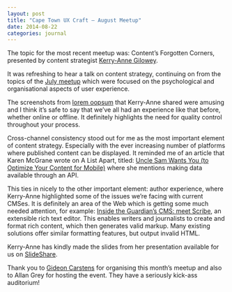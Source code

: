 ```yaml
---
layout: post
title: "Cape Town UX Craft – August Meetup"
date: 2014-08-22
categories: journal
---
```


The topic for the most recent meetup was: Content’s Forgotten Corners, presented by content strategist [Kerry-Anne Gilowey](http://about.me/kerry-anne).

It was refreshing to hear a talk on content strategy, continuing on from the topics of the [July meetup](cape-town-ux-craft-july-meetup)
which were focused on the psychological and organisational aspects of user experience.

The screenshots from [lorem oopsum](http://loremoopsum.tumblr.com) that Kerry-Anne shared were amusing and I
think it’s safe to say that we’ve all had an experience like that before, whether online or offline. It definitely highlights
the need for quality control throughout your process.

Cross-channel consistency stood out for me as the most important element of content strategy. Especially with the ever increasing
number of platforms where published content can be displayed. It reminded me of an article that Karen McGrane wrote on A
List Apart, titled: [Uncle Sam Wants You (to Optimize Your Content for Mobile)](http://alistapart.com/article/uncle-sam-wants-you-to-optimize-your-content-for-mobile)
where she mentions making data available through an API.

This ties in nicely to the other important element: author experience, where Kerry-Anne highlighted some of the issues we’re
facing with current CMSes. It is definitely an area of the Web which is getting some much needed attention, for example:
[Inside the Guardian’s CMS: meet Scribe](http://www.theguardian.com/info/developer-blog/2014/mar/20/inside-the-guardians-cms-meet-scribe-an-extensible-rich-text-editor),
an extensible rich text editor</a>. This enables writers and journalists to create and format rich content, which then generates
valid markup. Many existing solutions offer similar formatting features, but output invalid HTML.

Kerry-Anne has kindly made the slides from her presentation available for us on [SlideShare](http://www.slideshare.net/kerryanne/contents-forgotten-corners-ux-craft-meetup).

Thank you to [Gideon Carstens](https://twitter.com/GideonFCarstens) for organising this month’s meetup and also to Allan
Grey for hosting the event. They have a seriously kick-ass auditorium!
